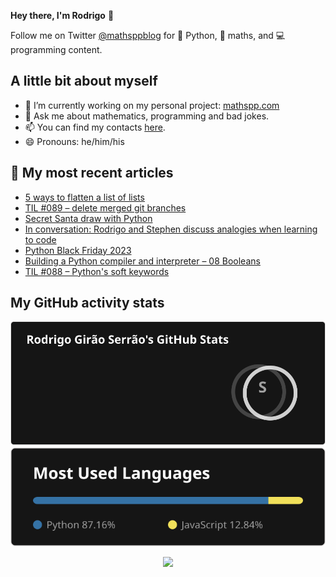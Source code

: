 **Hey there, I'm Rodrigo** 👋

Follow me on Twitter [@mathsppblog][twitter] for 🐍 Python, 🧠 maths, and 💻 programming content.


## A little bit about myself

- 🔭 I’m currently working on my personal project: [mathspp.com](https://mathspp.com)
- 💬 Ask me about mathematics, programming and bad jokes.
- 📫 You can find my contacts [here](https://mathspp.com/about#contacts).
- 😄 Pronouns: he/him/his


## 📖 My most recent articles

<!-- BLOG-POST-LIST:START -->
- [5 ways to flatten a list of lists](https://mathspp.com/blog/5-ways-to-flatten-a-list-of-lists)
- [TIL #089 – delete merged git branches](https://mathspp.com/blog/til/delete-merged-git-branches)
- [Secret Santa draw with Python](https://mathspp.com/blog/secret-santa-draw-with-python)
- [In conversation: Rodrigo and Stephen discuss analogies when learning to code](https://mathspp.com/blog/in-conversation-rodrigo-and-stephen-on-analogies)
- [Python Black Friday 2023](https://mathspp.com/blog/python-black-friday-2023)
- [Building a Python compiler and interpreter – 08 Booleans](https://mathspp.com/blog/building-a-python-compiler-and-interpreter-08-booleans)
- [TIL #088 – Python&#39;s soft keywords](https://mathspp.com/blog/til/pythons-soft-keywords)
<!-- BLOG-POST-LIST:END -->


##  My GitHub activity stats

<!-- Thanks to ofek! -->

<img src="general_stats.svg" alt="GitHub Statistics" loading="lazy">

<img src="language_stats.svg" alt="Top Languages" loading="lazy">

<p align='center'><img src='https://visitor-badge.laobi.icu/badge?page_id=RodrigoGiraoSerrao'></p>

[twitter]: https://twitter.com/mathsppblog
